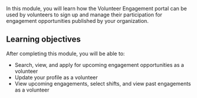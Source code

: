 In this module, you will learn how the Volunteer Engagement portal can be used by volunteers to sign up and manage their participation for engagement opportunities published by your organization.

## Learning objectives

After completing this module, you will be able to:

- Search, view, and apply for upcoming engagement opportunities as a volunteer
- Update your profile as a volunteer
- View upcoming engagements, select shifts, and view past engagements as a volunteer
